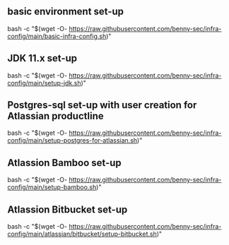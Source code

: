 ## basic environment set-up
bash -c "$(wget -O- https://raw.githubusercontent.com/benny-sec/infra-config/main/basic-infra-config.sh)"

## JDK 11.x set-up
bash -c "$(wget -O- https://raw.githubusercontent.com/benny-sec/infra-config/main/setup-jdk.sh)"

## Postgres-sql set-up with user creation for Atlassian productline
bash -c "$(wget -O- https://raw.githubusercontent.com/benny-sec/infra-config/main/setup-postgres-for-atlassian.sh)"

## Atlassion Bamboo set-up
bash -c "$(wget -O- https://raw.githubusercontent.com/benny-sec/infra-config/main/setup-bamboo.sh)"

## Atlassion Bitbucket set-up
bash -c "$(wget -O- https://raw.githubusercontent.com/benny-sec/infra-config/main/atlassian/bitbucket/setup-bitbucket.sh)"
